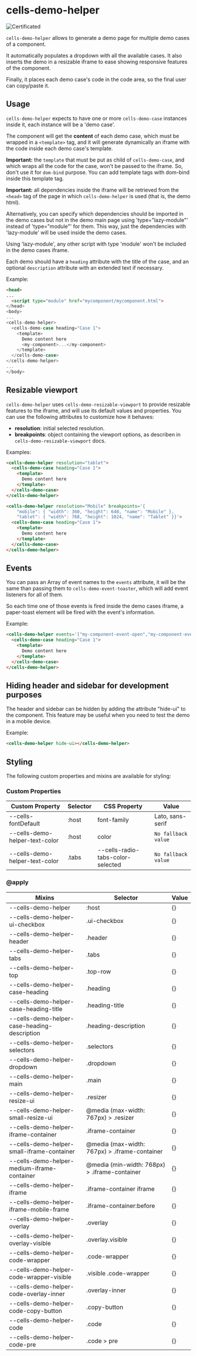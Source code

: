 # cells-demo-helper

![Certificated](https://img.shields.io/badge/certificated-yes-brightgreen.svg)

`cells-demo-helper` allows to generate a demo page for multiple demo cases of a component.

It automatically populates a dropdown with all the available cases.
It also inserts the demo in a resizable iframe to ease showing responsive features of the component.

Finally, it places each demo case's code in the code area, so the final user can copy/paste it.

## Usage

`cells-demo-helper` expects to have one or more `cells-demo-case` instances inside it, each instance will be a 'demo case'.

The component will get the __content__ of each demo case, which must be wrapped in a `<template>` tag, and it will generate dynamically an iframe with the code inside each demo case's template.

__Important:__ the `template` that must be put as child of `cells-demo-case`, and which wraps all the code for the case, won't be passed to the iframe. So, don't use it for `dom-bind` purpose. You can add template tags with dom-bind inside this template tag.

__Important:__ all dependencies inside the iframe will be retrieved from the `<head>` tag of the page in which `cells-demo-helper` is used (that is, the demo html).

Alternatively, you can specify which dependencies should be imported in the demo cases but not in the demo main page using 'type="lazy-module"' instead of 'type="module"' for them. This way, just the dependencies with 'lazy-module' will be used inside the demo cases.

Using 'lazy-module', any other script with type 'module' won't be included in the demo cases iframe.

Each demo should have a `heading` attribute with the title of the case, and an optional `description` attribute with an extended text if necessary.

Example:
```html
<head>
...
  <script type="module" href="mycomponent/mycomponent.html">
</head>
<body>
...
<cells-demo-helper>
  <cells-demo-case heading="Case 1">
    <template>
      Demo content here
      <my-component>...</my-component>
    </template>
  </cells-demo-case>
</cells-demo-helper>
...
</body>
```

## Resizable viewport

`cells-demo-helper` uses `cells-demo-resizable-viewport` to provide resizable features to the iframe, and will use its default values and properties. You can use the following attributes to customize how it behaves:

- __resolution__: initial selected resolution.
- __breakpoints__: object containing the viewport options, as describen in `cells-demo-resizable-viewport` docs.

Examples:
```html
<cells-demo-helper resolution="tablet">
  <cells-demo-case heading="Case 1">
    <template>
      Demo content here
    </template>
  </cells-demo-case>
</cells-demo-helper>
```

```html
<cells-demo-helper resolution="Mobile" breakpoints='{
    "mobile": { "width": 360, "height": 640, "name": "Mobile" },
    "tablet": { "width": 768, "height": 1024, "name": "Tablet" }}'>
  <cells-demo-case heading="Case 1">
    <template>
      Demo content here
    </template>
  </cells-demo-case>
</cells-demo-helper>
```

## Events

You can pass an Array of event names to the `events` attribute, it will be the same than passing them to `cells-demo-event-toaster`, which will add event listeners for all of them.

So each time one of those events is fired inside the demo cases iframe, a paper-toast element will be fired with the event's information.

Example:
```html
<cells-demo-helper events='["my-component-event-open","my-component-event-close"]'>
  <cells-demo-case heading="Case 1">
    <template>
      Demo content here
    </template>
  </cells-demo-case>
</cells-demo-helper>
```

## Hiding header and sidebar for development purposes

The header and sidebar can be hidden by adding the attribute "hide-ui" to the component. This feature may be useful when you need to test the demo in a mobile device.

Example:

```html
<cells-demo-helper hide-ui></cells-demo-helper>
```

## Styling

The following custom properties and mixins are available for styling:

### Custom Properties
| Custom Property                | Selector | CSS Property                      | Value               |
| ------------------------------ | -------- | --------------------------------- | ------------------- |
| --cells-fontDefault            | :host    | font-family                       |  Lato, sans-serif   |
| --cells-demo-helper-text-color | :host    | color                             | `No fallback value` |
| --cells-demo-helper-text-color | .tabs    | --cells-radio-tabs-color-selected | `No fallback value` |
### @apply
| Mixins                                       | Selector                                      | Value |
| -------------------------------------------- | --------------------------------------------- | ----- |
| --cells-demo-helper                          | :host                                         | {}    |
| --cells-demo-helper-ui-checkbox              | .ui-checkbox                                  | {}    |
| --cells-demo-helper-header                   | .header                                       | {}    |
| --cells-demo-helper-tabs                     | .tabs                                         | {}    |
| --cells-demo-helper-top                      | .top-row                                      | {}    |
| --cells-demo-helper-case-heading             | .heading                                      | {}    |
| --cells-demo-helper-case-heading-title       | .heading-title                                | {}    |
| --cells-demo-helper-case-heading-description | .heading-description                          | {}    |
| --cells-demo-helper-selectors                | .selectors                                    | {}    |
| --cells-demo-helper-dropdown                 | .dropdown                                     | {}    |
| --cells-demo-helper-main                     | .main                                         | {}    |
| --cells-demo-helper-resize-ui                | .resizer                                      | {}    |
| --cells-demo-helper-small-resize-ui          | @media (max-width: 767px) > .resizer          | {}    |
| --cells-demo-helper-iframe-container         | .iframe-container                             | {}    |
| --cells-demo-helper-small-iframe-container   | @media (max-width: 767px) > .iframe-container | {}    |
| --cells-demo-helper-medium-iframe-container  | @media (min-width: 768px) > .iframe-container | {}    |
| --cells-demo-helper-iframe                   | .iframe-container iframe                      | {}    |
| --cells-demo-helper-iframe-mobile-frame      | .iframe-container:before                      | {}    |
| --cells-demo-helper-overlay                  | .overlay                                      | {}    |
| --cells-demo-helper-overlay-visible          | .overlay.visible                              | {}    |
| --cells-demo-helper-code-wrapper             | .code-wrapper                                 | {}    |
| --cells-demo-helper-code-wrapper-visible     | .visible .code-wrapper                        | {}    |
| --cells-demo-helper-code-overlay-inner       | .overlay-inner                                | {}    |
| --cells-demo-helper-code-copy-button         | .copy-button                                  | {}    |
| --cells-demo-helper-code                     | .code                                         | {}    |
| --cells-demo-helper-code-pre                 | .code > pre                                   | {}    |